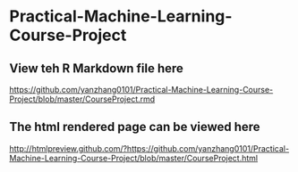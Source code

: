 # Practical-Machine-Learning-Course-Project

## View teh R Markdown file here
https://github.com/yanzhang0101/Practical-Machine-Learning-Course-Project/blob/master/CourseProject.rmd

## The html rendered page can be viewed here
http://htmlpreview.github.com/?https://github.com/yanzhang0101/Practical-Machine-Learning-Course-Project/blob/master/CourseProject.html

